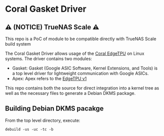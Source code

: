 # Coral Gasket Driver

## :warning: (NOTICE) TrueNAS Scale :warning:

This repo is a PoC of module to be compatible directly with TrueNAS Scale build system



The Coral Gasket Driver allows usage of the [Coral EdgeTPU](https://coral.ai/) on Linux systems. The driver contains two modules:

* Gasket: Gasket (Google ASIC Software, Kernel Extensions, and Tools) is a top level driver for lightweight communication with Google ASICs.
* Apex: Apex refers to the [EdgeTPU v1](https://coral.ai/technology)

This repo contains both the source for direct integration into a kernel tree as well as the necessary files to generate a Debian DKMS package.

## Building Debian DKMS pacakge

From the top level directory, execute:

```
debuild -us -uc -tc -b
```
